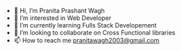 - 👋 Hi, I’m Pranita Prashant Wagh
- 👀 I’m interested in Web Developer
- 🌱 I’m currently learning Fulls Stack Developement
- 💞️ I’m looking to collaborate on Cross Functional libraries
- 📫 How to reach me pranitawagh2003@gmail.com


<!---
assistancewagh5252/assistancewagh5252 is a ✨ special ✨ repository because its `README.md` (this file) appears on your GitHub profile.
You can click the Preview link to take a look at your changes.
--->
